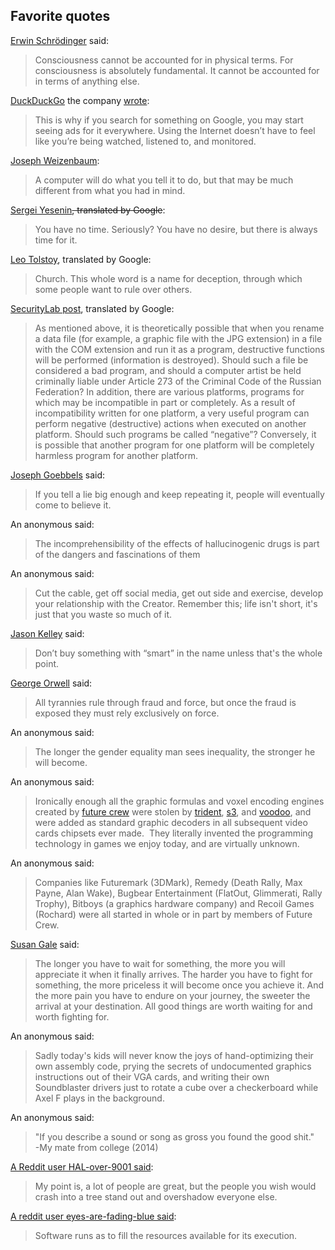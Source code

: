 ## Favorite quotes
[Erwin Schrödinger](https://en.wikipedia.org/wiki/Erwin_Schr%C3%B6dinger) said:
>Consciousness cannot be accounted for in physical terms. For consciousness is absolutely fundamental. It cannot be accounted for in terms of anything else.

[DuckDuckGo](https://duckduckgo.com) the company [wrote](https://spreadprivacy.com/duckduckgo-revenue-model/):
>This is why if you search for something on Google, you may start seeing ads for it everywhere. Using the Internet doesn’t have to feel like you’re being watched, listened to, and monitored.

[Joseph Weizenbaum](https://en.wikipedia.org/wiki/Joseph_Weizenbaum):
>A computer will do what you tell it to do, but that may be much different from what you had in mind.

[Sergei Yesenin](https://en.wikipedia.org/wiki/Sergei_Yesenin)~~, translated by Google~~:
>You have no time. Seriously? You have no desire, but there is always time for it.

[Leo Tolstoy](https://en.wikipedia.org/wiki/Leo_Tolstoy), translated by Google:
>Church. This whole word is a name for deception, through which some people want to rule over others.

[SecurityLab post](https://www.securitylab.ru/opinion/212066.php), translated by Google:
>As mentioned above, it is theoretically possible that when you rename a data file (for example, a graphic file with the JPG extension) in a file with the COM extension and run it as a program, destructive functions will be performed (information is destroyed). Should such a file be considered a bad program, and should a computer artist be held criminally liable under Article 273 of the Criminal Code of the Russian Federation? In addition, there are various platforms, programs for which may be incompatible in part or completely. As a result of incompatibility written for one platform, a very useful program can perform negative (destructive) actions when executed on another platform. Should such programs be called “negative”? Conversely, it is possible that another program for one platform will be completely harmless program for another platform.

[Joseph Goebbels](https://en.wikipedia.org/wiki/Joseph_Goebbels) said:
>If you tell a lie big enough and keep repeating it, people will eventually come to believe it.

An anonymous said:
>The incomprehensibility of the effects of hallucinogenic drugs is part of the dangers and fascinations of them

An anonymous said:
> Cut the cable, get off social media, get out side and exercise, develop your relationship with the Creator. Remember this; life isn't short, it's just that you waste so much of it.

[Jason Kelley](https://www.eff.org/about/staff/jason-kelley) said:
> Don’t buy something with “smart” in the name unless that's the whole point.

[George Orwell](https://en.wikipedia.org/wiki/George_Orwell) said:
> All tyrannies rule through fraud and force, but once the fraud is exposed they must rely exclusively on force.

An anonymous said:
> The longer the gender equality man sees inequality, the stronger he will become.

An anonymous said:
> Ironically enough all the graphic formulas and voxel encoding engines created by [future crew](https://en.wikipedia.org/wiki/Future_Crew) were stolen by [trident](https://en.wikipedia.org/wiki/Trident_Microsystems), [s3](https://en.wikipedia.org/wiki/S3_Graphics), and [voodoo](https://en.wikipedia.org/wiki/3dfx_Interactive), and were added as standard graphic decoders in all subsequent video cards chipsets ever made. &nbsp;They literally invented the programming technology in games we enjoy today, and are virtually unknown.

An anonymous said:
> Companies like Futuremark (3DMark), Remedy (Death Rally, Max Payne, Alan Wake), Bugbear Entertainment (FlatOut, Glimmerati, Rally Trophy), Bitboys (a graphics hardware company) and Recoil Games (Rochard) were all started in whole or in part by members of Future Crew.

[Susan Gale](https://www.imdb.com/name/nm8026961/) said:
> The longer you have to wait for something, the more you will appreciate it when it finally arrives. The harder you have to fight for something, the more priceless it will become once you achieve it. And the more pain you have to endure on your journey, the sweeter the arrival at your destination. All good things are worth waiting for and worth fighting for.

An anonymous said:
> Sadly today's kids will never know the joys of hand-optimizing their own assembly code, prying the secrets of undocumented graphics instructions out of their VGA cards, and writing their own Soundblaster drivers just to rotate a cube over a checkerboard while Axel F plays in the background.

An anonymous said:
> "If you describe a sound or song as gross you found the good shit."<br>
> -My mate from college (2014)

[A Reddit user HAL-over-9001 said](https://www.reddit.com/r/greentext/comments/v88vuy/comment/ibpkm0m/?utm_source=share&utm_medium=web2x&context=3):
> My point is, a lot of people are great, but the people you wish would crash into a tree stand out and overshadow everyone else.

[A reddit user eyes-are-fading-blue said](https://www.reddit.com/r/cpp/comments/wakxsa/comment/ii4215y/?utm_source=share&utm_medium=web2x&context=3):
> Software runs as to fill the resources available for its execution.
